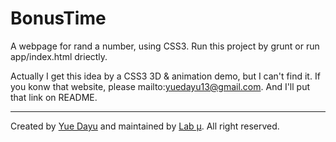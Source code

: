 BonusTime
=========

A webpage for rand a number, using CSS3. Run this project by grunt or run app/index.html driectly.

Actually I get this idea by a CSS3 3D & animation demo, but I can't find it. If you konw that website, please mailto:yuedayu13@gmail.com. And I'll put that link on README.

---

Created by [Yue Dayu](github.com/yuedayu) and maintained by [Lab μ](lab.mu).
All right reserved.
